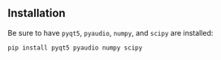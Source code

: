 ## Installation ##

Be sure to have `pyqt5`, `pyaudio`, `numpy`, and `scipy` are installed:

    pip install pyqt5 pyaudio numpy scipy
